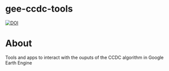 # gee-ccdc-tools

[![DOI](https://zenodo.org/badge/250647387.svg)](https://zenodo.org/badge/latestdoi/250647387)


# About

Tools and apps to interact with the ouputs of the CCDC algorithm in Google 
Earth Engine





